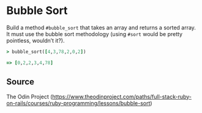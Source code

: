 # Bubble Sort

Build a method `#bubble_sort` that takes an array and returns a sorted array. It must use the bubble sort methodology (using `#sort` would be pretty pointless, wouldn’t it?).

```ruby
> bubble_sort([4,3,78,2,0,2])

=> [0,2,2,3,4,78]
```

## Source

The Odin Project (https://www.theodinproject.com/paths/full-stack-ruby-on-rails/courses/ruby-programming/lessons/bubble-sort)

